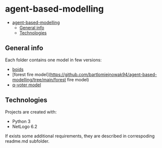 # agent-based-modelling

- [agent-based-modelling](#agent-based-modelling)
  - [General info](#general-info)
  - [Technologies](#technologies)

## General info
Each folder contains one model in few versions:
* [boids](https://github.com/bartlomiejnowak94/agent-based-modelling/tree/main/boids)
* [forest fire model](https://github.com/bartlomiejnowak94/agent-based-modelling/tree/main/forest fire model)
* [q-voter model](https://github.com/bartlomiejnowak94/agent-based-modelling/tree/main/qvotermodel)
	
## Technologies
Projects are created with:
* Python 3
* NetLogo 6.2
	
If exists some additional requirements, they are described in correspoding readme.md subfolder.

